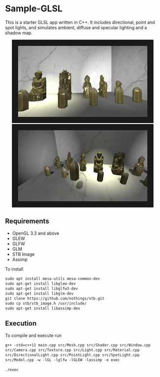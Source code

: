 # Sample-GLSL
This is a starter GLSL app written in C++. It includes directional, point and spot lights, and simulates ambient, diffuse and specular lighting and a shadow map.

<p align="center">
<img src="https://github.com/acvictor/GLSL-Starter/blob/master/images/NoShadows.png" alt="NMPC" width="420" height="230" border="20" /></a> 
<img src="https://github.com/acvictor/GLSL-Starter/blob/master/images/ShadowMap.png" alt="NMPC" width="420" height="230" border="20" /></a>
</p>


## Requirements
- OpenGL 3.3 and above
- GLEW
- GLFW
- GLM
- STB Image
- Assimp

To install 
```
sudo apt install mesa-utils mesa-common-dev
sudo apt-get install libglew-dev
sudo apt-get install libglfw3-dev
sudo apt-get install libglm-dev
git clone https://github.com/nothings/stb.git
sudo cp stb/stb_image.h /usr/include/
sudo apt-get install libassimp-dev
```

## Execution
To compile and execute run
```
g++ -std=c++11 main.cpp src/Mesh.cpp src/Shader.cpp src/Window.cpp src/Camera.cpp src/Texture.cpp src/Light.cpp src/Material.cpp src/DirectionalLight.cpp src/PointLight.cpp src/SpotLight.cpp src/Model.cpp -w -lGL -lglfw -lGLEW -lassimp -o exec

./exec
```
